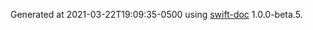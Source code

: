 Generated at 2021-03-22T19:09:35-0500 using [swift-doc](https://github.com/SwiftDocOrg/swift-doc) 1.0.0-beta.5.
